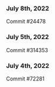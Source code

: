 ### July 8th, 2022

Commit #24478

### July 5th, 2022

Commit #314353


### July 4th, 2022

Commit #72281
